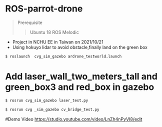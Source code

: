 # ROS-parrot-drone

>Prerequisite
>>Ubuntu 18 ROS Melodic

- Project in NCHU EE in Taiwan on 2021/10/21 
- Using hokuyo lidar to avoid obstacle,finally land on the green box


```python
$ roslaunch  cvg_sim_gazebo ardrone_testworld.launch
```

# Add laser_wall_two_meters_tall and green_box3 and red_box in gazebo

```python
$ rosrun cvg_sim_gazebo laser_test.py
```
```python
$ rosrun cvg _sim_gazebo cv_bridge_test.py
```
#Demo Video
https://studio.youtube.com/video/LnZh4nPyVI8/edit

